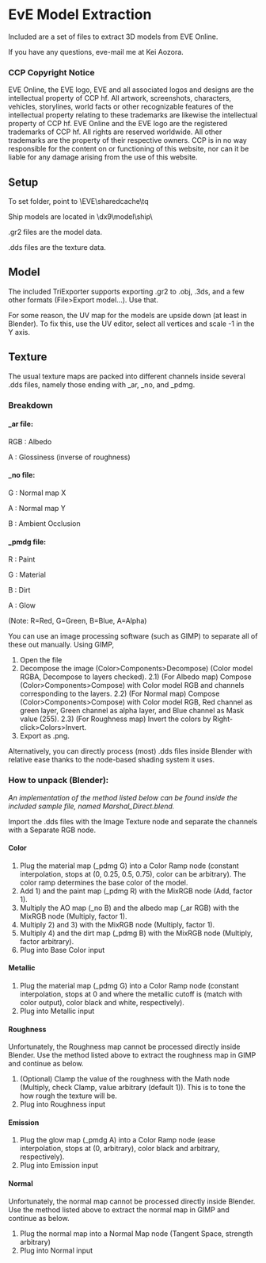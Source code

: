 # EvE Model Extraction
Included are a set of files to extract 3D models from EVE Online.

If you have any questions, eve-mail me at Kei Aozora.

### CCP Copyright Notice

EVE Online, the EVE logo, EVE and all associated logos and designs are the intellectual property of CCP hf. All artwork, screenshots, characters, vehicles, storylines, world facts or other recognizable features of the intellectual property relating to these trademarks are likewise the intellectual property of CCP hf. EVE Online and the EVE logo are the registered trademarks of CCP hf. All rights are reserved worldwide. All other trademarks are the property of their respective owners. CCP is in no way responsible for the content on or functioning of this website, nor can it be liable for any damage arising from the use of this website.

## Setup
To set folder, point to \EVE\sharedcache\tq

Ship models are located in \dx9\model\ship\

.gr2 files are the model data.

.dds files are the texture data.

## Model
The included TriExporter supports exporting .gr2 to .obj, .3ds, and a few other formats (File>Export model...). Use that.

For some reason, the UV map for the models are upside down (at least in Blender). To fix this, use the UV editor, select all vertices and scale -1 in the Y axis. 

## Texture
The usual texture maps are packed into different channels inside several .dds files, namely those ending with \_ar, \_no, and \_pdmg.

### Breakdown

#### \_ar file:

RGB : Albedo

A   : Glossiness (inverse of roughness)

#### \_no file:

G   : Normal map X

A   : Normal map Y

B   : Ambient Occlusion

#### \_pmdg file:

R   : Paint

G   : Material

B   : Dirt

A   : Glow

(Note: R=Red, G=Green, B=Blue, A=Alpha)

You can use an image processing software (such as GIMP) to separate all of these out manually. Using GIMP,

1) Open the file
2) Decompose the image (Color>Components>Decompose) (Color model RGBA, Decompose to layers checked).
2.1) (For Albedo map) Compose (Color>Components>Compose) with Color model RGB and channels corresponding to the layers.
2.2) (For Normal map) Compose (Color>Components>Compose) with Color model RGB, Red channel as green layer, Green channel as alpha layer, and Blue channel as Mask value (255).
2.3) (For Roughness map) Invert the colors by Right-click>Colors>Invert.
4) Export as .png.

Alternatively, you can directly process (most) .dds files inside Blender with relative ease thanks to the node-based shading system it uses.

### How to unpack (Blender):

_An implementation of the method listed below can be found inside the included sample file, named Marshal_Direct.blend._

Import the .dds files with the Image Texture node and separate the channels with a Separate RGB node.

#### Color
1) Plug the material map (\_pdmg G) into a Color Ramp node (constant interpolation, stops at (0, 0.25, 0.5, 0.75), color can be arbitrary). The color ramp determines the base color of the model.
2) Add 1) and the paint map (\_pdmg R) with the MixRGB node (Add, factor 1).
3) Multiply the AO map (\_no B) and the albedo map (\_ar RGB) with the MixRGB node (Multiply, factor 1).
4) Multiply 2) and 3) with the MixRGB node (Multiply, factor 1).
5) Multiply 4) and the dirt map (\_pdmg B) with the MixRGB node (Multiply, factor arbitrary).
6) Plug into Base Color input

#### Metallic
1) Plug the material map (\_pdmg G) into a Color Ramp node (constant interpolation, stops at 0 and where the metallic cutoff is (match with color output), color black and white, respectively).
2) Plug into Metallic input

#### Roughness
Unfortunately, the Roughness map cannot be processed directly inside Blender. Use the method listed above to extract the roughness map in GIMP and continue as below.

1) (Optional) Clamp the value of the roughness with the Math node (Multiply, check Clamp, value arbitrary (default 1)). This is to tone the how rough the texture will be.
2) Plug into Roughness input


#### Emission
1) Plug the glow map (\_pmdg A) into a Color Ramp node (ease interpolation, stops at (0, arbitrary), color black and arbitrary, respectively).
2) Plug into Emission input

#### Normal
Unfortunately, the normal map cannot be processed directly inside Blender. Use the method listed above to extract the normal map in GIMP and continue as below.

1) Plug the normal map into a Normal Map node (Tangent Space, strength arbitrary)
2) Plug into Normal input
